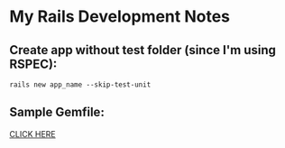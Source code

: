 My Rails Development Notes
==========================

Create app without test folder (since I'm using RSPEC):  
-------------------------------------------------------
	rails new app_name --skip-test-unit

Sample Gemfile:  
---------------
[CLICK HERE](bit.ly/rails_tutorial_gemfile)